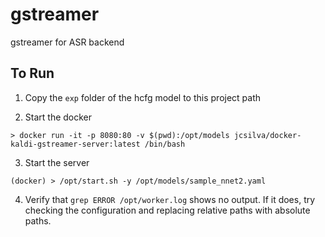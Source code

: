 # gstreamer
gstreamer for ASR backend


## To Run
1. Copy the `exp` folder of the hcfg model to this project path

2. Start the docker 
```
> docker run -it -p 8080:80 -v $(pwd):/opt/models jcsilva/docker-kaldi-gstreamer-server:latest /bin/bash
```
3. Start the server
```
(docker) > /opt/start.sh -y /opt/models/sample_nnet2.yaml
```
4. Verify that `grep ERROR /opt/worker.log` shows no output. If it does, try checking the configuration and replacing relative paths with absolute paths.

